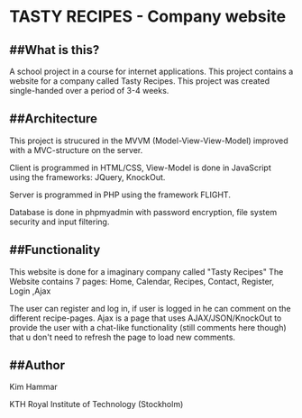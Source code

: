 #					TASTY RECIPES - Company website

##What is this?
--------------
A school project in a course for internet applications.
This project contains a website for a company called Tasty Recipes.
This project was created single-handed over a period of 3-4 weeks.

##Architecture
--------------
This project is strucured in the MVVM (Model-View-View-Model) improved with a MVC-structure on the server.

Client is programmed in HTML/CSS, View-Model is done in JavaScript using the frameworks: JQuery, KnockOut.

Server is programmed in PHP using the framework FLIGHT.

Database is done in phpmyadmin with password encryption, file system security and input filtering.

##Functionality
--------------
This website is done for a imaginary company called "Tasty Recipes"
The Website contains 7 pages: Home, Calendar, Recipes, Contact, Register, Login ,Ajax

The user can register and log in, if user is logged in he can comment on the different recipe-pages. Ajax is a page that uses AJAX/JSON/KnockOut to provide the user with a chat-like functionality (still comments here though) that u don't need to refresh the page to load new comments.

##Author
--------------
Kim Hammar

KTH Royal Institute of Technology (Stockholm)